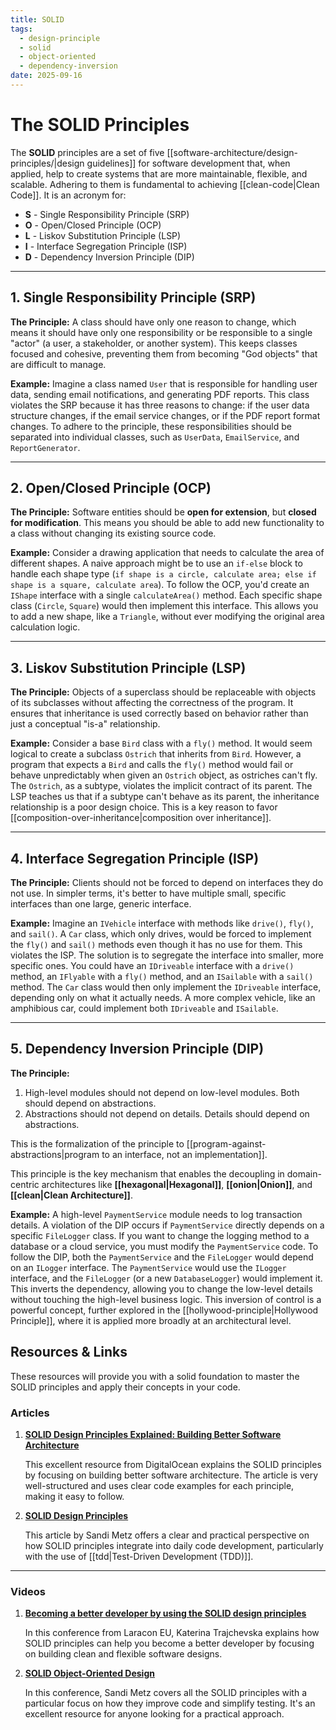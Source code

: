 ```yaml
---
title: SOLID
tags:
  - design-principle
  - solid
  - object-oriented
  - dependency-inversion
date: 2025-09-16
---
```

# The SOLID Principles

The **SOLID** principles are a set of five [[software-architecture/design-principles/|design guidelines]] for software development that, when applied, help to create systems that are more maintainable, flexible, and scalable. Adhering to them is fundamental to achieving [[clean-code|Clean Code]]. It is an acronym for:

* **S** - Single Responsibility Principle (SRP)
* **O** - Open/Closed Principle (OCP)
* **L** - Liskov Substitution Principle (LSP)
* **I** - Interface Segregation Principle (ISP)
* **D** - Dependency Inversion Principle (DIP)

---

## 1. Single Responsibility Principle (SRP)

**The Principle:** A class should have only one reason to change, which means it should have only one responsibility or be responsible to a single "actor" (a user, a stakeholder, or another system). This keeps classes focused and cohesive, preventing them from becoming "God objects" that are difficult to manage.

**Example:** Imagine a class named `User` that is responsible for handling user data, sending email notifications, and generating PDF reports. This class violates the SRP because it has three reasons to change: if the user data structure changes, if the email service changes, or if the PDF report format changes. To adhere to the principle, these responsibilities should be separated into individual classes, such as `UserData`, `EmailService`, and `ReportGenerator`.

---

## 2. Open/Closed Principle (OCP)

**The Principle:** Software entities should be **open for extension**, but **closed for modification**. This means you should be able to add new functionality to a class without changing its existing source code.

**Example:** Consider a drawing application that needs to calculate the area of different shapes. A naive approach might be to use an `if-else` block to handle each shape type (`if shape is a circle, calculate area; else if shape is a square, calculate area`). To follow the OCP, you'd create an `IShape` interface with a single `calculateArea()` method. Each specific shape class (`Circle`, `Square`) would then implement this interface. This allows you to add a new shape, like a `Triangle`, without ever modifying the original area calculation logic.

---

## 3. Liskov Substitution Principle (LSP)

**The Principle:** Objects of a superclass should be replaceable with objects of its subclasses without affecting the correctness of the program. It ensures that inheritance is used correctly based on behavior rather than just a conceptual "is-a" relationship.

**Example:** Consider a base `Bird` class with a `fly()` method. It would seem logical to create a subclass `Ostrich` that inherits from `Bird`. However, a program that expects a `Bird` and calls the `fly()` method would fail or behave unpredictably when given an `Ostrich` object, as ostriches can't fly.  The `Ostrich`, as a subtype, violates the implicit contract of its parent. The LSP teaches us that if a subtype can't behave as its parent, the inheritance relationship is a poor design choice. This is a key reason to favor [[composition-over-inheritance|composition over inheritance]].

---

## 4. Interface Segregation Principle (ISP)

**The Principle:** Clients should not be forced to depend on interfaces they do not use. In simpler terms, it's better to have multiple small, specific interfaces than one large, generic interface.

**Example:** Imagine an `IVehicle` interface with methods like `drive()`, `fly()`, and `sail()`. A `Car` class, which only drives, would be forced to implement the `fly()` and `sail()` methods even though it has no use for them. This violates the ISP. The solution is to segregate the interface into smaller, more specific ones. You could have an `IDriveable` interface with a `drive()` method, an `IFlyable` with a `fly()` method, and an `ISailable` with a `sail()` method. The `Car` class would then only implement the `IDriveable` interface, depending only on what it actually needs. A more complex vehicle, like an amphibious car, could implement both `IDriveable` and `ISailable`.

---

## 5. Dependency Inversion Principle (DIP)

**The Principle:**
1. High-level modules should not depend on low-level modules. Both should depend on abstractions.
2. Abstractions should not depend on details. Details should depend on abstractions.

This is the formalization of the principle to [[program-against-abstractions|program to an interface, not an implementation]].

This principle is the key mechanism that enables the decoupling in domain-centric architectures like **[[hexagonal|Hexagonal]]**, **[[onion|Onion]]**, and **[[clean|Clean Architecture]]**.

**Example:** A high-level `PaymentService` module needs to log transaction details. A violation of the DIP occurs if `PaymentService` directly depends on a specific `FileLogger` class. If you want to change the logging method to a database or a cloud service, you must modify the `PaymentService` code. To follow the DIP, both the `PaymentService` and the `FileLogger` would depend on an `ILogger` interface. The `PaymentService` would use the `ILogger` interface, and the `FileLogger` (or a new `DatabaseLogger`) would implement it. This inverts the dependency, allowing you to change the low-level details without touching the high-level business logic. This inversion of control is a powerful concept, further explored in the [[hollywood-principle|Hollywood Principle]], where it is applied more broadly at an architectural level.

## **Resources & Links**

These resources will provide you with a solid foundation to master the SOLID principles and apply their concepts in your code.

### **Articles**

1.  **[SOLID Design Principles Explained: Building Better Software Architecture](https://www.digitalocean.com/community/conceptual-articles/s-o-l-i-d-the-first-five-principles-of-object-oriented-design)**

    This excellent resource from DigitalOcean explains the SOLID principles by focusing on building better software architecture. The article is very well-structured and uses clear code examples for each principle, making it easy to follow.

2.  **[SOLID Design Principles](https://sandimetz.com/blog/2009/03/21/solid-design-principles)**

    This article by Sandi Metz offers a clear and practical perspective on how SOLID principles integrate into daily code development, particularly with the use of [[tdd|Test-Driven Development (TDD)]].

---

### **Videos**

1.  **[Becoming a better developer by using the SOLID design principles](https://www.youtube.com/watch?v=rtmFCcjEgEw)**

    In this conference from Laracon EU, Katerina Trajchevska explains how SOLID principles can help you become a better developer by focusing on building clean and flexible software designs.

2.  **[SOLID Object-Oriented Design](http://videos.goruco.com/2009/sandi-metz-solid-object-oriented-design)**

    In this conference, Sandi Metz covers all the SOLID principles with a particular focus on how they improve code and simplify testing. It's an excellent resource for anyone looking for a practical approach.
